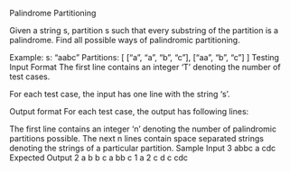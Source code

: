 Palindrome Partitioning


Given a string s, partition s such that every substring of the partition is a palindrome. Find all possible ways of palindromic partitioning.

Example:
s: “aabc”
Partitions: [ 
  [“a”, “a”, “b”, “c”],
  [“aa”, “b”, “c”]
]
Testing
Input Format
The first line contains an integer ‘T’ denoting the number of test cases.

For each test case, the input has one line with the string ‘s’.

Output format
For each test case, the output has following lines:

The first line contains an integer ‘n’ denoting the number of palindromic partitions possible.
The next n lines contain space separated strings denoting the strings of a particular partition.
Sample Input
3
abbc
a
cdc
Expected Output
2
a b b c
a bb c
1
a
2
c d c
cdc